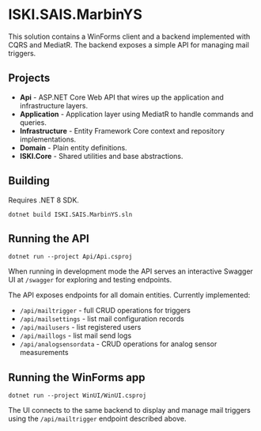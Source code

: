 # ISKI.SAIS.MarbinYS

This solution contains a WinForms client and a backend implemented with CQRS and MediatR. The backend exposes a simple API for managing mail triggers.

## Projects

- **Api** - ASP.NET Core Web API that wires up the application and infrastructure layers.
- **Application** - Application layer using MediatR to handle commands and queries.
- **Infrastructure** - Entity Framework Core context and repository implementations.
- **Domain** - Plain entity definitions.
- **ISKI.Core** - Shared utilities and base abstractions.

## Building

Requires .NET 8 SDK.

```
dotnet build ISKI.SAIS.MarbinYS.sln
```

## Running the API

```
dotnet run --project Api/Api.csproj
```

When running in development mode the API serves an interactive Swagger UI at
`/swagger` for exploring and testing endpoints.

The API exposes endpoints for all domain entities. Currently implemented:

- `/api/mailtrigger` - full CRUD operations for triggers
- `/api/mailsettings` - list mail configuration records
- `/api/mailusers` - list registered users
- `/api/maillogs` - list mail send logs
- `/api/analogsensordata` - CRUD operations for analog sensor measurements

## Running the WinForms app

```
dotnet run --project WinUI/WinUI.csproj
```

The UI connects to the same backend to display and manage mail triggers using the `/api/mailtrigger` endpoint described above.

